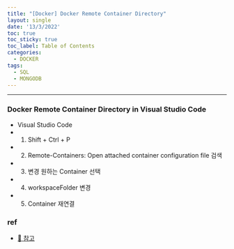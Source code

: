 ```yaml
---
title: "[Docker] Docker Remote Container Directory"
layout: single
date: '13/3/2022'
toc: true
toc_sticky: true
toc_label: Table of Contents
categories:
  - DOCKER
tags:
  - SQL
  - MONGODB
---
```


---
### Docker Remote Container Directory in Visual Studio Code
* Visual Studio Code
* 1) Shift + Ctrl + P
* 2) Remote-Containers: Open attached container configuration file 검색
* 3) 변경 원하는 Container 선택
* 4) workspaceFolder 변경
* 5) Container 재연결

### ref
* [🔗 참고](https://stackoverflow.com/questions/63962060/visual-studio-code-remote-containers-change-default-root-directory)
